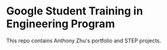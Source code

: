 # Google Student Training in Engineering Program

This repo contains Anthony Zhu's portfolio and STEP projects.
